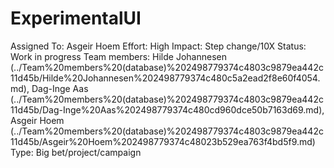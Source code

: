 # ExperimentalUI

Assigned To: Asgeir Hoem
Effort: High
Impact: Step change/10X
Status: Work in progress
Team members: Hilde Johannesen  (../Team%20members%20(database)%202498779374c4803c9879ea442c11d45b/Hilde%20Johannesen%202498779374c480c5a2ead2f8e60f4054.md), Dag-Inge Aas (../Team%20members%20(database)%202498779374c4803c9879ea442c11d45b/Dag-Inge%20Aas%202498779374c480cd960dce50b7163d69.md), Asgeir Hoem (../Team%20members%20(database)%202498779374c4803c9879ea442c11d45b/Asgeir%20Hoem%202498779374c48023b529ea763f4bd5f9.md)
Type: Big bet/project/campaign